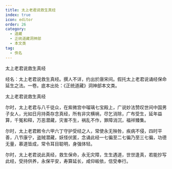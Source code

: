 ```yaml
---
title: 太上老君说救生真经
index: true
icon: editor
order: 26
category:
  - 道藏
  - 正统道藏洞神部
  - 本文类
tag:
  - 佚名
---
```


太上老君说救生真经  

经名：太上老君说救生真经。撰人不详，约出於唐宋间。假托太上老君说诵经保命延生之法。一卷。底本出处：《正统道藏》洞神部本文类。  

太上老君说救生真经  

尔时，太上老君与八千徒众，在紫微宫中瑠璃七宝殿上，广说妙法赞叹世间中国男子女人，光如日月持斋存念真经，所有非灾横祸，尽乞消除，广布受生，延年益算，千冤和释，万恶潜藏，灾害不生，祸乱不作，罪障消沉，福祥臻集。  

尔时，太上老君敕令六甲六丁守护受经之人，常使永无殃咎，疾病不侵，四时平善，八节康宁，盗贼潜藏，妖怪伏匿，念诵此经一七徧至二七徧乃至三七徧，功德无量，慕道皆成，常令耳目聪明，身强体轻。  

尔时，太上老君说此真经，救生保命，永无灾障，生生遇道，世世逢真，若能抄写此经，受持供养，永保平安，寿算延长，咸仰皈依，信受奉行。  
